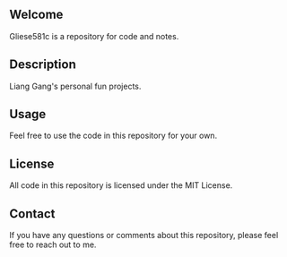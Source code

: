 ## Welcome 

Gliese581c is a repository for code and notes. 

## Description 
Liang Gang's personal fun projects.  

## Usage
Feel free to use the code in this repository for your own. 

## License
All code in this repository is licensed under the MIT License. 

## Contact
If you have any questions or comments about this repository, please feel free to reach out to me. 

